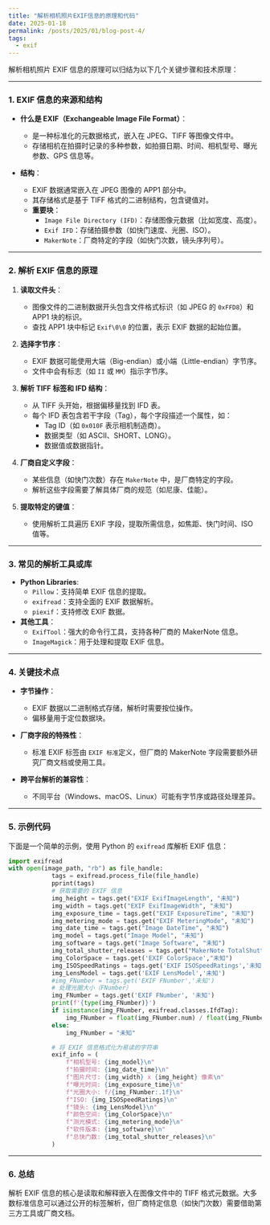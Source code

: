 ```yaml
---
title: "解析相机照片EXIF信息的原理和代码"
date: 2025-01-18
permalink: /posts/2025/01/blog-post-4/
tags:
  - exif
---
```


解析相机照片 EXIF 信息的原理可以归结为以下几个关键步骤和技术原理：

---

### 1. **EXIF 信息的来源和结构**
- **什么是 EXIF（Exchangeable Image File Format）**：
  - 是一种标准化的元数据格式，嵌入在 JPEG、TIFF 等图像文件中。
  - 存储相机在拍摄时记录的多种参数，如拍摄日期、时间、相机型号、曝光参数、GPS 信息等。

- **结构**：
  - EXIF 数据通常嵌入在 JPEG 图像的 APP1 部分中。
  - 其存储格式是基于 TIFF 格式的二进制结构，包含键值对。
  - **重要块**：
    - `Image File Directory (IFD)`：存储图像元数据（比如宽度、高度）。
    - `Exif IFD`：存储拍摄参数（如快门速度、光圈、ISO）。
    - `MakerNote`：厂商特定的字段（如快门次数，镜头序列号）。

---

### 2. **解析 EXIF 信息的原理**
1. **读取文件头**：
   - 图像文件的二进制数据开头包含文件格式标识（如 JPEG 的 `0xFFD8`）和 APP1 块的标识。
   - 查找 APP1 块中标记 `Exif\0\0` 的位置，表示 EXIF 数据的起始位置。

2. **选择字节序**：
   - EXIF 数据可能使用大端（Big-endian）或小端（Little-endian）字节序。
   - 文件中会有标志（如 `II` 或 `MM`）指示字节序。

3. **解析 TIFF 标签和 IFD 结构**：
   - 从 TIFF 头开始，根据偏移量找到 IFD 表。
   - 每个 IFD 表包含若干字段（Tag），每个字段描述一个属性，如：
     - Tag ID（如 `0x010F` 表示相机制造商）。
     - 数据类型（如 ASCII、SHORT、LONG）。
     - 数据值或数据指针。

4. **厂商自定义字段**：
   - 某些信息（如快门次数）存在 `MakerNote` 中，是厂商特定的字段。
   - 解析这些字段需要了解具体厂商的规范（如尼康、佳能）。

5. **提取特定的键值**：
   - 使用解析工具遍历 EXIF 字段，提取所需信息，如焦距、快门时间、ISO 值等。

---

### 3. **常见的解析工具或库**
- **Python Libraries**:
  - `Pillow`：支持简单 EXIF 信息的提取。
  - `exifread`：支持全面的 EXIF 数据解析。
  - `piexif`：支持修改 EXIF 数据。
- **其他工具**：
  - `ExifTool`：强大的命令行工具，支持各种厂商的 MakerNote 信息。
  - `ImageMagick`：用于处理和提取 EXIF 信息。

---

### 4. **关键技术点**
- **字节操作**：
  - EXIF 数据以二进制格式存储，解析时需要按位操作。
  - 偏移量用于定位数据块。

- **厂商字段的特殊性**：
  - 标准 EXIF 标签由 `EXIF 标准`定义，但厂商的 MakerNote 字段需要额外研究厂商文档或使用工具。

- **跨平台解析的兼容性**：
  - 不同平台（Windows、macOS、Linux）可能有字节序或路径处理差异。

---

### 5. **示例代码**
下面是一个简单的示例，使用 Python 的 `exifread` 库解析 EXIF 信息：


```python
import exifread
with open(image_path, "rb") as file_handle:
            tags = exifread.process_file(file_handle)
            pprint(tags)
            # 获取需要的 EXIF 信息
            img_height = tags.get("EXIF ExifImageLength", "未知")
            img_width = tags.get("EXIF ExifImageWidth", "未知")
            img_exposure_time = tags.get("EXIF ExposureTime", "未知")
            img_metering_mode = tags.get("EXIF MeteringMode", "未知")
            img_date_time = tags.get("Image DateTime", "未知")
            img_model = tags.get("Image Model", "未知")
            img_software = tags.get("Image Software", "未知")
            img_total_shutter_releases = tags.get("MakerNote TotalShutterReleases", "未知")
            img_ColorSpace = tags.get('EXIF ColorSpace',"未知")
            img_ISOSpeedRatings = tags.get('EXIF ISOSpeedRatings','未知')
            img_LensModel = tags.get('EXIF LensModel','未知')
            #img_FNumber = tags.get('EXIF FNumber','未知')
            # 处理光圈大小（FNumber）
            img_FNumber = tags.get('EXIF FNumber', '未知')
            print(f'{type(img_FNumber)}')
            if isinstance(img_FNumber, exifread.classes.IfdTag):
                img_FNumber = float(img_FNumber.num) / float(img_FNumber.den)
            else:
                img_FNumber = "未知"

            # 将 EXIF 信息格式化为易读的字符串
            exif_info = (
                f"相机型号: {img_model}\n"
                f"拍摄时间: {img_date_time}\n"
                f"图片尺寸: {img_width} x {img_height} 像素\n"
                f"曝光时间: {img_exposure_time}\n"
                f"光圈大小: f/{img_FNumber:.1f}\n"
                f"ISO: {img_ISOSpeedRatings}\n"
                f"镜头: {img_LensModel}\n"
                f"颜色空间: {img_ColorSpace}\n"
                f"测光模式: {img_metering_mode}\n"
                f"软件版本: {img_software}\n"
                f"总快门数: {img_total_shutter_releases}\n"
            )
```


---

### 6. **总结**
解析 EXIF 信息的核心是读取和解释嵌入在图像文件中的 TIFF 格式元数据。大多数标准信息可以通过公开的标签解析，但厂商特定信息（如快门次数）需要借助第三方工具或厂商文档。